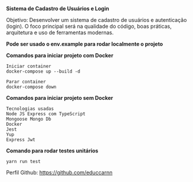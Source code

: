 **Sistema de Cadastro de Usuários e Login**


Objetivo:
Desenvolver um sistema de cadastro de usuários e autenticação (login). O foco principal será na qualidade do código, boas práticas, arquitetura e uso de ferramentas modernas.

**Pode ser usado o env.example para rodar localmente o projeto**

**Comandos para iniciar projeto com Docker**


```
Iniciar container
docker-compose up --build -d

Parar container 
docker-compose down
```


**Comandos para iniciar projeto sem Docker**



```
Tecnologias usadas
Node JS Express com TypeScript
Mongoose Mongo Db
Docker
Jest
Yup
Express Jwt
```


**Comando para rodar testes unitários**
```
yarn run test
```

Perfil Github: https://github.com/educcarnn
